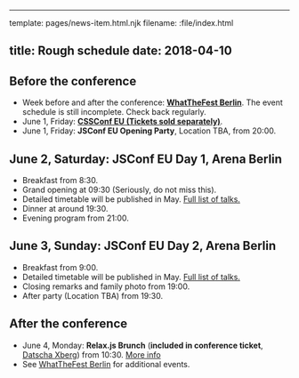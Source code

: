 ----
template: pages/news-item.html.njk
filename: :file/index.html

title: Rough schedule
date: 2018-04-10
----

## Before the conference

- Week before and after the conference: **[WhatTheFest Berlin](http://wwwtf.berlin/)**. The event schedule is still incomplete. Check back regularly.
- June 1, Friday: **[CSSConf EU (Tickets sold separately)](https://2018.cssconf.eu/)**.
- June 1, Friday: **JSConf EU Opening Party**, Location TBA, from 20:00.

## June 2, Saturday: **JSConf EU Day 1**, Arena Berlin

- Breakfast from 8:30.
- Grand opening at 09:30 (Seriously, do not miss this).
- Detailed timetable will be published in May. [Full list of talks.](/speakers/)
- Dinner at around 19:30.
- Evening program from 21:00.

## June 3, Sunday: **JSConf EU Day 2**, Arena Berlin

- Breakfast from 9:00.
- Detailed timetable will be published in May. [Full list of talks.](/speakers/)
- Closing remarks and family photo from 19:00.
- After party (Location TBA) from 19:30.

## After the conference

- June 4, Monday: **Relax.js Brunch** (**included in conference ticket**, [Datscha Xberg](https://goo.gl/maps/a3CMequ9cXn)) from 10:30. [More info](/news/relax-js-monday-brunch/)
- See [WhatTheFest Berlin](http://wwwtf.berlin/) for additional events.
